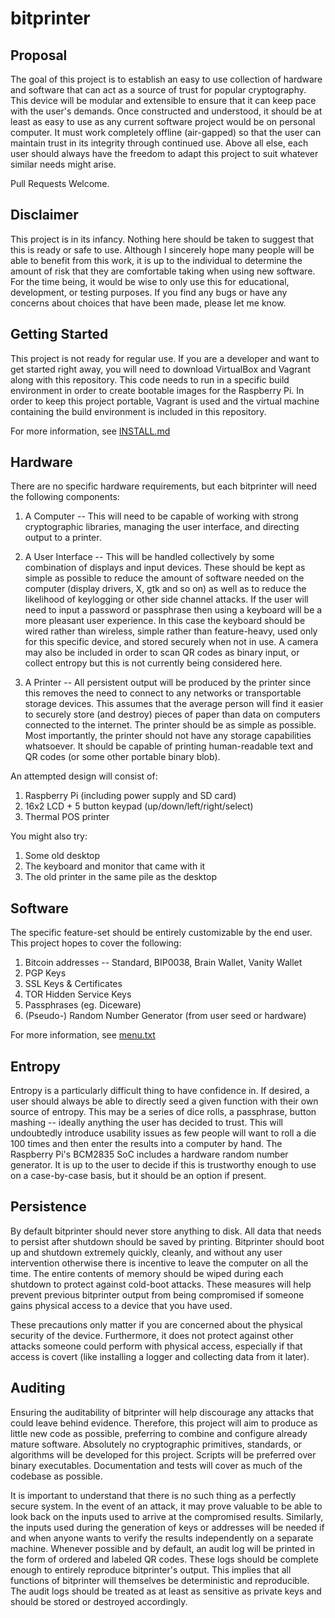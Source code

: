 bitprinter
==========


Proposal
--------

The goal of this project is to establish an easy to use collection of hardware and software that can act as a source of trust for popular cryptography. This device will be modular and extensible to ensure that it can keep pace with the user's demands. Once constructed and understood, it should be at least as easy to use as any current software project would be on personal computer. It must work completely offline (air-gapped) so that the user can maintain trust in its integrity through continued use. Above all else, each user should always have the freedom to adapt this project to suit whatever similar needs might arise.

Pull Requests Welcome.


Disclaimer
----------

This project is in its infancy. Nothing here should be taken to suggest that this is ready or safe to use. Although I sincerely hope many people will be able to benefit from this work, it is up to the individual to determine the amount of risk that they are comfortable taking when using new software. For the time being, it would be wise to only use this for educational, development, or testing purposes. If you find any bugs or have any concerns about choices that have been made, please let me know.


Getting Started
---------------

This project is not ready for regular use. If you are a developer and want to get started right away, you will need to download VirtualBox and Vagrant along with this repository. This code needs to run in a specific build environment in order to create bootable images for the Raspberry Pi. In order to keep this project portable, Vagrant is used and the virtual machine containing the build environment is included in this repository.

For more information, see [INSTALL.md](INSTALL.md)


Hardware
--------

There are no specific hardware requirements, but each bitprinter will need the following components:

1. A Computer -- This will need to be capable of working with strong cryptographic libraries, managing the user interface, and directing output to a printer.

2. A User Interface -- This will be handled collectively by some combination of displays and input devices. These should be kept as simple as possible to reduce the amount of software needed on the computer (display drivers, X, gtk and so on) as well as to reduce the likelihood of keylogging or other side channel attacks. If the user will need to input a password or passphrase then using a keyboard will be a more pleasant user experience. In this case the keyboard should be wired rather than wireless, simple rather than feature-heavy, used only for this specific device, and stored securely when not in use. A camera may also be included in order to scan QR codes as binary input, or collect entropy but this is not currently being considered here.

3. A Printer -- All persistent output will be produced by the printer since this removes the need to connect to any networks or transportable storage devices. This assumes that the average person will find it easier to securely store (and destroy) pieces of paper than data on computers connected to the internet. The printer should be as simple as possible. Most importantly, the printer should not have any storage capabilities whatsoever. It should be capable of printing human-readable text and QR codes (or some other portable binary blob).

An attempted design will consist of:

1. Raspberry Pi (including power supply and SD card)
2. 16x2 LCD + 5 button keypad (up/down/left/right/select)
3. Thermal POS printer


You might also try:

1. Some old desktop
2. The keyboard and monitor that came with it
3. The old printer in the same pile as the desktop


Software
--------

The specific feature-set should be entirely customizable by the end user. This project hopes to cover the following:

1. Bitcoin addresses -- Standard, BIP0038, Brain Wallet, Vanity Wallet
2. PGP Keys
3. SSL Keys & Certificates
4. TOR Hidden Service Keys
5. Passphrases (eg. Diceware)
6. (Pseudo-) Random Number Generator (from user seed or hardware)

For more information, see [menu.txt](src/menu.txt)


Entropy
-------

Entropy is a particularly difficult thing to have confidence in. If desired, a user should always be able to directly seed a given function with their own source of entropy. This may be a series of dice rolls, a passphrase, button mashing -- ideally anything the user has decided to trust. This will undoubtedly introduce usability issues as few people will want to roll a die 100 times and then enter the results into a computer by hand. The Raspberry Pi's BCM2835 SoC includes a hardware random number generator. It is up to the user to decide if this is trustworthy enough to use on a case-by-case basis, but it should be an option if present.


Persistence
-----------

By default bitprinter should never store anything to disk. All data that needs to persist after shutdown should be saved by printing. Bitprinter should boot up and shutdown extremely quickly, cleanly, and without any user intervention otherwise there is incentive to leave the computer on all the time. The entire contents of memory should be wiped during each shutdown to protect against cold-boot attacks. These measures will help prevent previous bitprinter output from being compromised if someone gains physical access to a device that you have used.

These precautions only matter if you are concerned about the physical security of the device. Furthermore, it does not protect against other attacks someone could perform with physical access, especially if that access is covert (like installing a logger and collecting data from it later).


Auditing
--------

Ensuring the auditability of bitprinter will help discourage any attacks that could leave behind evidence. Therefore, this project will aim to produce as little new code as possible, preferring to combine and configure already mature software. Absolutely no cryptographic primitives, standards, or algorithms will be developed for this project. Scripts will be preferred over binary executables. Documentation and tests will cover as much of the codebase as possible.

It is important to understand that there is no such thing as a perfectly secure system. In the event of an attack, it may prove valuable to be able to look back on the inputs used to arrive at the compromised results. Similarly, the inputs used during the generation of keys or addresses will be needed if and when anyone wants to verify the results independently on a separate machine. Whenever possible and by default, an audit log will be printed in the form of ordered and labeled QR codes. These logs should be complete enough to entirely reproduce bitprinter's output. This implies that all functions of bitprinter will themselves be deterministic and reproducible. The audit logs should be treated as at least as sensitive as private keys and should be stored or destroyed accordingly.
